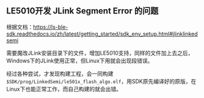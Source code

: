 

## LE5010开发 JLink Segment Error 的问题

根据文档：https://ls-ble-sdk.readthedocs.io/zh/latest/getting_started/sdk_env_setup.html#jlinklinkedsemi

需要魔改JLink安装目录下的文件，增加LE5010支持，同样的文件加上去之后，Windows下的JLink使用正常，但Linux下用就会出现段错误。

经过各种尝试，才发现构建工程，会一同构建`$SDK/prog/LinkedSemi/le501x_flash_algo.elf`，用SDK原先编译好的原版，在Linux下也能正常工作，而自己构建的就会出错。